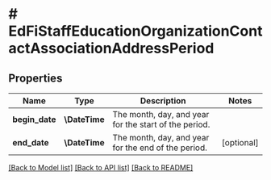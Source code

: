 # # EdFiStaffEducationOrganizationContactAssociationAddressPeriod

## Properties

Name | Type | Description | Notes
------------ | ------------- | ------------- | -------------
**begin_date** | **\DateTime** | The month, day, and year for the start of the period. |
**end_date** | **\DateTime** | The month, day, and year for the end of the period. | [optional]

[[Back to Model list]](../../README.md#models) [[Back to API list]](../../README.md#endpoints) [[Back to README]](../../README.md)
